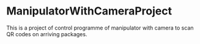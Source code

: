 # ManipulatorWithCameraProject
This is a project of control programme of manipulator with camera to scan QR codes on arriving packages.
